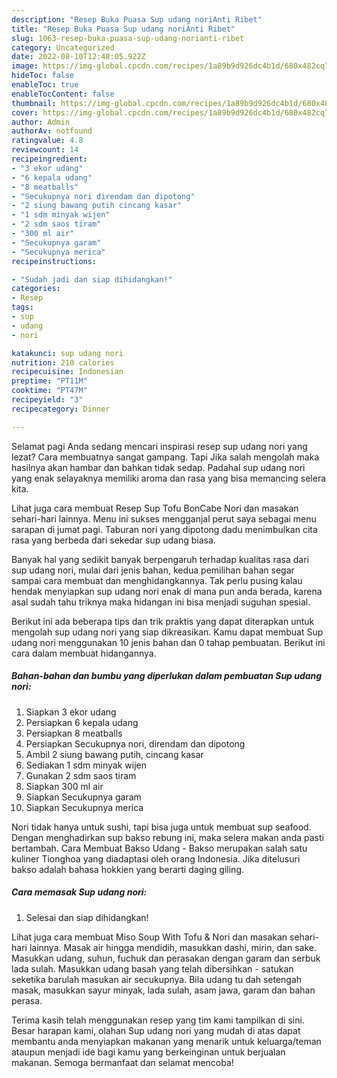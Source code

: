 ```yaml
---
description: "Resep Buka Puasa Sup udang noriAnti Ribet"
title: "Resep Buka Puasa Sup udang noriAnti Ribet"
slug: 1063-resep-buka-puasa-sup-udang-norianti-ribet
category: Uncategorized
date: 2022-08-10T12:48:05.922Z
image: https://img-global.cpcdn.com/recipes/1a89b9d926dc4b1d/680x482cq70/sup-udang-nori-foto-resep-utama.jpg
hideToc: false
enableToc: true
enableTocContent: false
thumbnail: https://img-global.cpcdn.com/recipes/1a89b9d926dc4b1d/680x482cq70/sup-udang-nori-foto-resep-utama.jpg
cover: https://img-global.cpcdn.com/recipes/1a89b9d926dc4b1d/680x482cq70/sup-udang-nori-foto-resep-utama.jpg
author: Admin
authorAv: notfound
ratingvalue: 4.8
reviewcount: 14
recipeingredient:
- "3 ekor udang"
- "6 kepala udang"
- "8 meatballs"
- "Secukupnya nori direndam dan dipotong"
- "2 siung bawang putih cincang kasar"
- "1 sdm minyak wijen"
- "2 sdm saos tiram"
- "300 ml air"
- "Secukupnya garam"
- "Secukupnya merica"
recipeinstructions:

- "Sudah jadi dan siap dihidangkan!"
categories:
- Resep
tags:
- sup
- udang
- nori

katakunci: sup udang nori 
nutrition: 210 calories
recipecuisine: Indonesian
preptime: "PT11M"
cooktime: "PT47M"
recipeyield: "3"
recipecategory: Dinner

---
```



Selamat pagi Anda sedang mencari inspirasi resep sup udang nori yang lezat? Cara membuatnya sangat gampang. Tapi Jika salah mengolah maka hasilnya akan hambar dan bahkan tidak sedap. Padahal sup udang nori yang enak selayaknya memiliki aroma dan rasa yang bisa memancing selera kita.


Lihat juga cara membuat Resep Sup Tofu BonCabe Nori dan masakan sehari-hari lainnya. Menu ini sukses mengganjal perut saya sebagai menu sarapan di jumat pagi. Taburan nori yang dipotong dadu menimbulkan cita rasa yang berbeda dari sekedar sup udang biasa.

Banyak hal yang sedikit banyak berpengaruh terhadap kualitas rasa dari sup udang nori, mulai dari jenis bahan, kedua pemilihan bahan segar sampai cara membuat dan menghidangkannya. Tak perlu pusing kalau hendak menyiapkan sup udang nori enak di mana pun anda berada, karena asal sudah tahu triknya maka hidangan ini bisa menjadi suguhan spesial.


Berikut ini ada beberapa tips dan trik praktis yang dapat diterapkan untuk mengolah sup udang nori yang siap dikreasikan. Kamu dapat membuat Sup udang nori menggunakan 10 jenis bahan dan 0 tahap pembuatan. Berikut ini cara dalam membuat hidangannya.

<!--inarticleads1-->

##### Bahan-bahan dan bumbu yang diperlukan dalam pembuatan Sup udang nori:

1. Siapkan 3 ekor udang
1. Persiapkan 6 kepala udang
1. Persiapkan 8 meatballs
1. Persiapkan Secukupnya nori, direndam dan dipotong
1. Ambil 2 siung bawang putih, cincang kasar
1. Sediakan 1 sdm minyak wijen
1. Gunakan 2 sdm saos tiram
1. Siapkan 300 ml air
1. Siapkan Secukupnya garam
1. Siapkan Secukupnya merica


Nori tidak hanya untuk sushi, tapi bisa juga untuk membuat sup seafood. Dengan menghadirkan sup bakso rebung ini, maka selera makan anda pasti bertambah. Cara Membuat Bakso Udang - Bakso merupakan salah satu kuliner Tionghoa yang diadaptasi oleh orang Indonesia. Jika ditelusuri bakso adalah bahasa hokkien yang berarti daging giling. 

<!--inarticleads2-->

##### Cara memasak Sup udang nori:


1. Selesai dan siap dihidangkan!

Lihat juga cara membuat Miso Soup With Tofu &amp; Nori dan masakan sehari-hari lainnya. Masak air hingga mendidih, masukkan dashi, mirin, dan sake. Masukkan udang, suhun, fuchuk dan perasakan dengan garam dan serbuk lada sulah. Masukkan udang basah yang telah dibersihkan - satukan seketika barulah masukan air secukupnya. Bila udang tu dah setengah masak, masukkan sayur minyak, lada sulah, asam jawa, garam dan bahan perasa. 

Terima kasih telah menggunakan resep yang tim kami tampilkan di sini. Besar harapan kami, olahan Sup udang nori yang mudah di atas dapat membantu anda menyiapkan makanan yang menarik untuk keluarga/teman ataupun menjadi ide bagi kamu yang berkeinginan untuk berjualan makanan. Semoga bermanfaat dan selamat mencoba!
